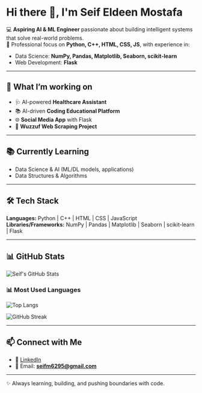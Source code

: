 # Hi there 👋, I'm Seif Eldeen Mostafa  

💻 **Aspiring AI & ML Engineer** passionate about building intelligent systems that solve real-world problems.  
🎯 Professional focus on **Python, C++, HTML, CSS, JS**, with experience in:  
- Data Science: **NumPy, Pandas, Matplotlib, Seaborn, scikit-learn**  
- Web Development: **Flask**  

---

## 🚀 What I’m working on  
- 🩺 AI-powered **Healthcare Assistant**  
- 📚 AI-driven **Coding Educational Platform**  
- 🌐 **Social Media App** with Flask  
- 🔎 **Wuzzuf Web Scraping Project**  

---

## 📚 Currently Learning  
- Data Science & AI (ML/DL models, applications)  
- Data Structures & Algorithms  

---

## 🛠 Tech Stack  
**Languages:** Python | C++ | HTML | CSS | JavaScript  
**Libraries/Frameworks:** NumPy | Pandas | Matplotlib | Seaborn | scikit-learn | Flask  

---

## 📊 GitHub Stats  

![Seif's GitHub Stats](https://github-readme-stats.vercel.app/api?username=Vseif1011&show_icons=true&theme=tokyonight)  

### 📊 Most Used Languages
![Top Langs](https://github-readme-stats.vercel.app/api/top-langs/?username=Vseif1011&layout=compact&theme=tokyonight)

![GitHub Streak](https://streak-stats.demolab.com?user=Vseif1011&theme=tokyonight)  
 

---

## 📫 Connect with Me  
- 💼 [LinkedIn](https://www.linkedin.com/in/seif-eldeen-mostafa-4a6800332/)  
- 📧 Email: **seifm6295@gmail.com**  

---
✨ Always learning, building, and pushing boundaries with code.

